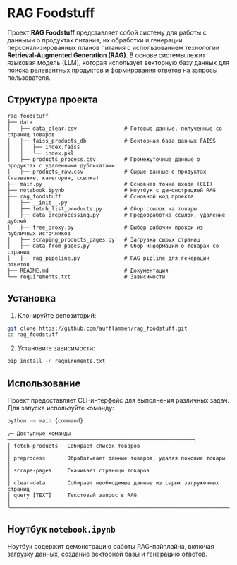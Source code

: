# RAG Foodstuff

Проект **RAG Foodstuff** представляет собой систему для работы с данными о продуктах питания, их обработки и генерации персонализированных планов питания с использованием технологии **Retrieval-Augmented Generation (RAG)**. В основе системы лежит языковая модель (LLM), которая использует векторную базу данных для поиска релевантных продуктов и формирования ответов на запросы пользователя.

## Структура проекта

```
rag_foodstuff
├── data
│   ├── data_clear.csv               # Готовые данные, полученные со страниц товаров
│   ├── faiss_products_db            # Векторная база данных FAISS
│   │   ├── index.faiss
│   │   └── index.pkl
│   ├── products_process.csv         # Промежуточные данные о продуктах с удаленными дубликатами
│   ├── products_raw.csv             # Сырые данные о продуктах (название, категория, ссылка)
├── main.py                          # Основная точка входа (CLI)
├── notebook.ipynb                   # Ноутбук с демонстрацией RAG
├── rag_foodstuff                    # Основной код проекта
│   ├── __init__.py
│   ├── fetch_list_products.py       # Сбор ссылок на товары
│   ├── data_preprocessing.py        # Предобработка ссылок, удаление дублей
│   ├── free_proxy.py                # Выбор рабочих прокси из публичных источников
│   ├── scraping_products_pages.py   # Загрузка сырых страниц
│   ├── data_from_pages.py           # Сбор информации о товарах со страниц
│   ├── rag_pipeline.py              # RAG pipline для генерации ответов
├── README.md                        # Документация
└── requirements.txt                 # Зависимости
```

## Установка

1. Клонируйте репозиторий:
```bash
git clone https://github.com/aufflammen/rag_foodstuff.git
cd rag_foodstuff 
```
2. Установите зависимости:
```bash
pip install -r requirements.txt
```

## Использование

Проект предоставляет CLI-интерфейс для выполнения различных задач. Для запуска используйте команду:

```bash
python -m main {command}
```

```
╭─ Доступные команды ───────────────────────────────────────────────────────────╮
│ fetch-products   Собирает список товаров                                      │
│ preprocess       Обрабатывает данные товаров, удаляя похожие товары           │
│ scrape-pages     Скачивает страницы товаров                                   │
│ clear-data       Собирает необходимые данные из сырых загруженных страниц     │
│ query [TEXT]     Текстовый запрос в RAG                                       │
╰───────────────────────────────────────────────────────────────────────────────╯
```

## Ноутбук `notebook.ipynb`

Ноутбук содержит демонстрацию работы RAG-пайплайна, включая загрузку данных, создание векторной базы и генерацию ответов.